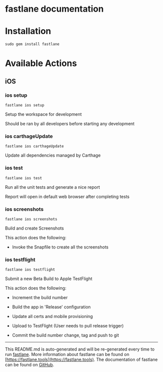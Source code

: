 fastlane documentation
================
# Installation
```
sudo gem install fastlane
```
# Available Actions
## iOS
### ios setup
```
fastlane ios setup
```
Setup the workspace for development

Should be ran by all developers before starting any development
### ios carthageUpdate
```
fastlane ios carthageUpdate
```
Update all dependencies managed by Carthage
### ios test
```
fastlane ios test
```
Run all the unit tests and generate a nice report

Report will open in default web browser after completing tests
### ios screenshots
```
fastlane ios screenshots
```
Build and create Screenshots

This action does the following:



- Invoke the Snapfile to create all the screenshots
### ios testflight
```
fastlane ios testflight
```
Submit a new Beta Build to Apple TestFlight

This action does the following:



- Increment the build number

- Build the app in 'Release' configuration

- Update all certs and mobile provisioning

- Upload to TestFlight (User needs to pull release trigger)

- Commit the build number change, tag and push to git

----

This README.md is auto-generated and will be re-generated every time to run [fastlane](https://fastlane.tools).
More information about fastlane can be found on [https://fastlane.tools](https://fastlane.tools).
The documentation of fastlane can be found on [GitHub](https://github.com/fastlane/fastlane/tree/master/fastlane).